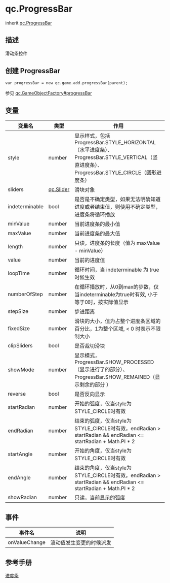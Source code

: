 # qc.ProgressBar
inherit [qc.ProgressBar](CProgressBar.md)

## 描述
滑动条控件

## 创建 ProgressBar
````
var progressBar = new qc.game.add.progressBar(parent);
````
参见 [qc.GameObjectFactory#progressBar](progressBar.md)

## 变量
| 变量名        |  类型     |   作用           |
| ------------- |-------------| -------------|
| style | number | 显示样式，包括 ProgressBar.STYLE_HORIZONTAL（水平进度条）、ProgressBar.STYLE_VERTICAL（竖直进度条）、ProgressBar.STYLE_CIRCLE（圆形进度条） |
| sliders | [qc.Slider](CSlider.md) | 滑块对象 |
| indeterminable | bool | 是否是不确定类型，如果无法明确知道进度或者结束值，则使用不确定类型，进度条将循环播放 |
| minValue | number | 当前进度条的最小值 |
| maxValue | number | 当前进度条的最大值 |
| length | number |  只读，进度条的长度（值为 maxValue - minValue） |
| value | number | 当前的进度值 |
| loopTime | number | 循环时间，当 indeterminable 为 true 时候生效 |
| numberOfStep | number | 在循环播放时，从0到max的步数，仅当indeterminable为true时有效, 小于等于0时，按实际值显示 |
| stepSize | number | 步进距离 |
| fixedSize | number | 滑块的大小，值为占整个进度条区域的百分比，1为整个区域, < 0 时表示不限制大小 |
| clipSliders | bool | 是否裁切滑块 |
| showMode | number | 显示模式，ProgressBar.SHOW_PROCESSED（显示进行了的部分）、ProgressBar.SHOW_REMAINED（显示剩余的部分 ）|
| reverse | bool | 是否反向显示 |
| startRadian | number | 开始的弧度，仅当style为STYLE_CIRCLE时有效 |
| endRadian | number | 结束的弧度，仅当style为STYLE_CIRCLE时有效，endRadian > startRadian && endRadian <= startRadian + Math.PI * 2 |
| startAngle | number | 开始的角度，仅当style为STYLE_CIRCLE时有效 |
| endAngle | number | 结束的角度，仅当style为STYLE_CIRCLE时有效，endRadian > startRadian && endRadian <= startRadian + Math.PI * 2 |
| showRadian | number | 只读，当前显示的弧度 |

## 事件
| 事件名 | 说明 |
| -------- | ------- |
| onValueChange | 滚动值发生变更的时候派发 |

## 参考手册
[进度条](http://docs.zuoyouxi.com/manual/Sample/ProgressBar.html)